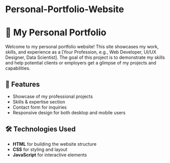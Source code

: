 # Personal-Portfolio-Website
# 🌟 My Personal Portfolio

Welcome to my personal portfolio website! This site showcases my work, skills, and experience as a [Your Profession, e.g., Web Developer, UI/UX Designer, Data Scientist]. The goal of this project is to demonstrate my skills and help potential clients or employers get a glimpse of my projects and capabilities.

## 🚀 Features
- Showcase of my professional projects
- Skills & expertise section
- Contact form for inquiries
- Responsive design for both desktop and mobile users

## 🛠️ Technologies Used
- **HTML** for building the website structure
- **CSS** for styling and layout
- **JavaScript** for interactive elements
